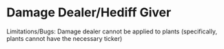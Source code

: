 ﻿# Damage Dealer/Hediff Giver

Limitations/Bugs:
Damage dealer cannot be applied to plants (specifically, plants cannot have the necessary ticker)
